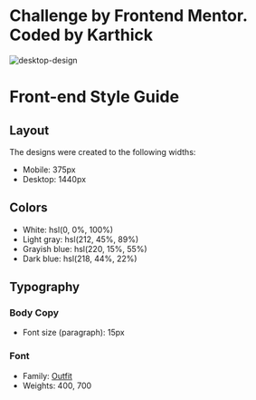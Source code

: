 # Challenge by Frontend Mentor. Coded by Karthick
![desktop-design](https://user-images.githubusercontent.com/103041319/235987738-8c0063e2-c188-4d0e-ae34-8ed67ae44b1c.jpg)
# Front-end Style Guide

## Layout

The designs were created to the following widths:

- Mobile: 375px
- Desktop: 1440px

## Colors

- White: hsl(0, 0%, 100%)
- Light gray: hsl(212, 45%, 89%)
- Grayish blue: hsl(220, 15%, 55%)
- Dark blue: hsl(218, 44%, 22%)

## Typography

### Body Copy

- Font size (paragraph): 15px

### Font

- Family: [Outfit](https://fonts.google.com/specimen/Outfit)
- Weights: 400, 700
